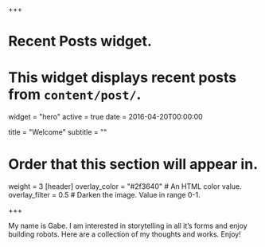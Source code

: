 +++
# Recent Posts widget.
# This widget displays recent posts from `content/post/`.
widget = "hero"
active = true
date = 2016-04-20T00:00:00

title = "Welcome"
subtitle = ""

# Order that this section will appear in.
weight = 3
[header]
  overlay_color = "#2f3640"  # An HTML color value.
  overlay_filter = 0.5  # Darken the image. Value in range 0-1.

+++

My name is Gabe. I am interested in storytelling in all it’s forms and enjoy building robots. Here are a collection of my thoughts and works. Enjoy!
